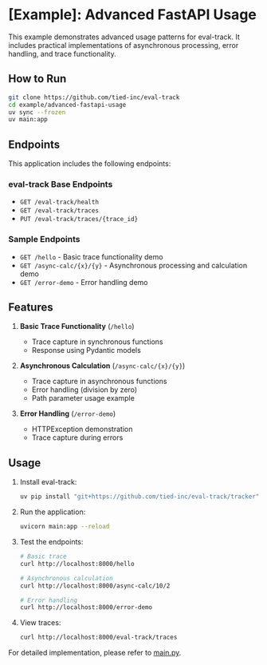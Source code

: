 # [Example]: Advanced FastAPI Usage

This example demonstrates advanced usage patterns for eval-track. It includes practical implementations of asynchronous processing, error handling, and trace functionality.

## How to Run

```bash
git clone https://github.com/tied-inc/eval-track
cd example/advanced-fastapi-usage
uv sync --frozen
uv main:app
```

## Endpoints

This application includes the following endpoints:

### eval-track Base Endpoints
- `GET /eval-track/health`
- `GET /eval-track/traces`
- `PUT /eval-track/traces/{trace_id}`

### Sample Endpoints
- `GET /hello` - Basic trace functionality demo
- `GET /async-calc/{x}/{y}` - Asynchronous processing and calculation demo
- `GET /error-demo` - Error handling demo

## Features

1. **Basic Trace Functionality** (`/hello`)
   - Trace capture in synchronous functions
   - Response using Pydantic models

2. **Asynchronous Calculation** (`/async-calc/{x}/{y}`)
   - Trace capture in asynchronous functions
   - Error handling (division by zero)
   - Path parameter usage example

3. **Error Handling** (`/error-demo`)
   - HTTPException demonstration
   - Trace capture during errors

## Usage

1. Install eval-track:
   ```bash
   uv pip install "git+https://github.com/tied-inc/eval-track/tracker"
   ```

2. Run the application:
   ```bash
   uvicorn main:app --reload
   ```

3. Test the endpoints:
   ```bash
   # Basic trace
   curl http://localhost:8000/hello

   # Asynchronous calculation
   curl http://localhost:8000/async-calc/10/2

   # Error handling
   curl http://localhost:8000/error-demo
   ```

4. View traces:
   ```bash
   curl http://localhost:8000/eval-track/traces
   ```

For detailed implementation, please refer to [main.py](./main.py).

